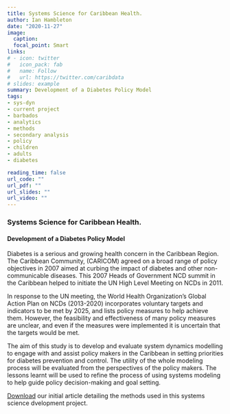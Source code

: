 ```yaml
---
title: Systems Science for Caribbean Health. 
author: Ian Hambleton
date: "2020-11-27"
image:
  caption:
  focal_point: Smart
links:
# - icon: twitter
#   icon_pack: fab
#   name: Follow
#   url: https://twitter.com/caribdata
# slides: example
summary: Development of a Diabetes Policy Model
tags:
- sys-dyn
- current project
- barbados
- analytics
- methods
- secondary analysis
- policy
- children
- adults
- diabetes

reading_time: false
url_code: ""
url_pdf: ""
url_slides: ""
url_video: ""
---
```


### Systems Science for Caribbean Health. 
#### Development of a Diabetes Policy Model

Diabetes is a serious and growing health concern in the Caribbean Region. The Caribbean Community, (CARICOM) agreed on a broad range of policy objectives in 2007 aimed at curbing the impact of diabetes and other non-communicable diseases. This 2007 Heads of Government NCD summit in the Caribbean helped to initiate the UN High Level Meeting on NCDs in 2011. 

In response to the UN meeting, the World Health Organization’s Global Action Plan on NCDs (2013-2020) incorporates voluntary targets and indicators to be met by 2025, and lists policy measures to help achieve them. However, the feasibility and effectiveness of many policy measures are unclear, and even if the measures were implemented it is uncertain that the targets would be met. 

The aim of this study is to develop and evaluate system dynamics modelling to engage with and assist policy makers in the Caribbean in setting priorities for diabetes prevention and control. The utility of the whole modeling process will be evaluated from the perspectives of the policy makers. The lessons learnt will be used to refine the process of using systems modeling to help guide policy decision-making and goal setting. 

[Download](https://health-policy-systems.biomedcentral.com/articles/10.1186/s12961-016-0150-z) our initial article detailing the methods used in this systems science dvelopment project.